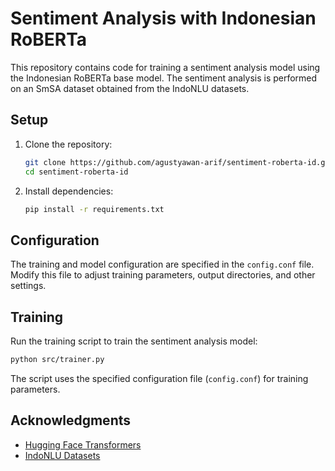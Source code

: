 # Sentiment Analysis with Indonesian RoBERTa

This repository contains code for training a sentiment analysis model using the Indonesian RoBERTa base model. The sentiment analysis is performed on an SmSA dataset obtained from the IndoNLU datasets.

## Setup

1. Clone the repository:

   ```bash
   git clone https://github.com/agustyawan-arif/sentiment-roberta-id.git
   cd sentiment-roberta-id
   ```

2. Install dependencies:

   ```bash
   pip install -r requirements.txt
   ```

## Configuration

The training and model configuration are specified in the `config.conf` file. Modify this file to adjust training parameters, output directories, and other settings.

## Training

Run the training script to train the sentiment analysis model:

```bash
python src/trainer.py
```

The script uses the specified configuration file (`config.conf`) for training parameters.

## Acknowledgments

- [Hugging Face Transformers](https://github.com/huggingface/transformers)
- [IndoNLU Datasets](https://huggingface.co/datasets/indonlp/indonlu)